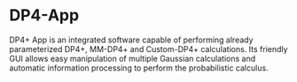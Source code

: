 # DP4-App
DP4+ App is an integrated software capable of performing already parameterized DP4+, MM-DP4+ and Custom-DP4+ calculations. Its friendly GUI allows easy manipulation of multiple Gaussian calculations and automatic information processing to perform the probabilistic calculus.
